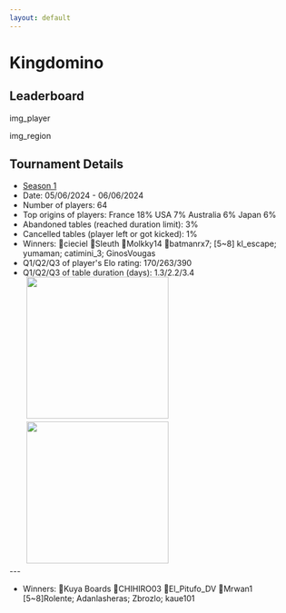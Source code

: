 ```yaml
---
layout: default
---
```

# Kingdomino

## Leaderboard
img_player

img_region


## Tournament Details

- [Season 1](https://boardgamearena.com/tournament?id=284814)
- Date: 05/06/2024 - 06/06/2024
- Number of players: 64
- Top origins of players: France 18% USA 7% Australia 6% Japan 6%
- Abandoned tables (reached duration limit): 3%
- Cancelled tables (player left or got kicked): 1% 
- Winners: 🥇cieciel 🥈SIeuth 🥉Molkky14 🥉batmanrx7; [5~8] kl_escape; yumaman; catimini_3; GinosVougas
- Q1/Q2/Q3 of player's Elo rating: 170/263/390
- Q1/Q2/Q3 of table duration (days): 1.3/2.2/3.4
<div>
 <img src="/wpoc/assets/images/t_Kingdomino_Elo_20240609123928.png" width="250" style="display: block; margin-left: 30px; margin-bottom: 5px; margin-top:-15px"/>
</div>
<div>
 <img src="/wpoc/assets/images/t_Kingdomino_Duration_20240609134212.png" width="250" style="display: block; margin-left: 30px; margin-bottom: 5px;"/>
</div>
---


- Winners: 🥇Kuya Boards 🥈CHIHIRO03 🥉El_Pitufo_DV 🥉Mrwan1 [5~8]Rolente; Adanlasheras; Zbrozlo; kaue101
